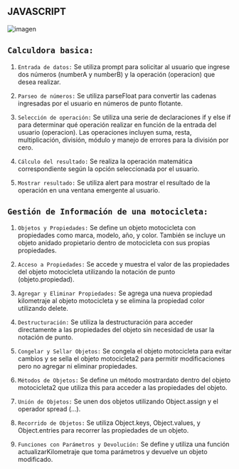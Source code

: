 ## JAVASCRIPT

![imagen](https://media.dev.to/cdn-cgi/image/width=1000,height=420,fit=cover,gravity=auto,format=auto/https%3A%2F%2Fdev-to-uploads.s3.amazonaws.com%2Fuploads%2Farticles%2Fdnmlujw039fw5dtvowu6.jpg)

## `Calculdora basica:` 

1. `Entrada de datos:` Se utiliza prompt para solicitar al usuario que ingrese dos números (numberA y numberB) y la operación (operacion) que desea realizar.

2. `Parseo de números:` Se utiliza parseFloat para convertir las cadenas ingresadas por el usuario en números de punto flotante.

3. `Selección de operación:` Se utiliza una serie de declaraciones if y else if para determinar qué operación realizar en función de la entrada del usuario (operacion). Las operaciones incluyen suma, resta, multiplicación, división, módulo y manejo de errores para la división por cero.

4. `Cálculo del resultado:` Se realiza la operación matemática correspondiente según la opción seleccionada por el usuario.

5. `Mostrar resultado:` Se utiliza alert para mostrar el resultado de la operación en una ventana emergente al usuario.


## `Gestión de Información de una motocicleta:` 

1. `Objetos y Propiedades:` Se define un objeto motocicleta con propiedades como marca, modelo, año, y color. También se incluye un objeto anidado propietario dentro de motocicleta con sus propias propiedades.

2. `Acceso a Propiedades:` Se accede y muestra el valor de las propiedades del objeto motocicleta utilizando la notación de punto (objeto.propiedad).

3. `Agregar y Eliminar Propiedades:` Se agrega una nueva propiedad kilometraje al objeto motocicleta y se elimina la propiedad color utilizando delete.

4. `Destructuración:` Se utiliza la destructuración para acceder directamente a las propiedades del objeto sin necesidad de usar la notación de punto.

5. `Congelar y Sellar Objetos:` Se congela el objeto motocicleta para evitar cambios y se sella el objeto motocicleta2 para permitir modificaciones pero no agregar ni eliminar propiedades.

6. `Métodos de Objetos:` Se define un método mostrardato dentro del objeto motocicleta2 que utiliza this para acceder a las propiedades del objeto.

7. `Unión de Objetos:` Se unen dos objetos utilizando Object.assign y el operador spread (...).

8. `Recorrido de Objetos:` Se utiliza Object.keys, Object.values, y Object.entries para recorrer las propiedades de un objeto.

9. `Funciones con Parámetros y Devolución:` Se define y utiliza una función actualizarKilometraje que toma parámetros y devuelve un objeto modificado.

